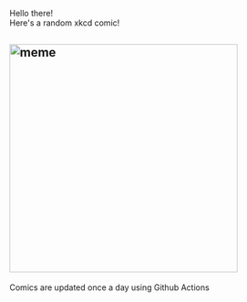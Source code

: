 Hello there! <br>Here's a random xkcd comic!<br>
## <img src="https://imgs.xkcd.com/comics/religions.png" alt="meme" width="400"/><br>
Comics are updated once a day using Github Actions